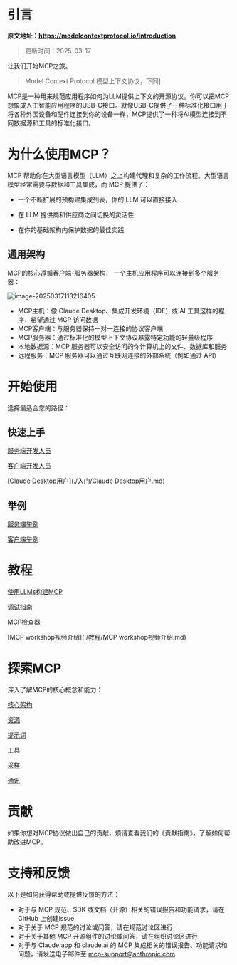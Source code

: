 # 引言

**原文地址：https://modelcontextprotocol.io/introduction**

> 更新时间：2025-03-17

让我们开始MCP之旅。

> Model Context Protocol 模型上下文协议，下同]



MCP是一种用来规范应用程序如何为LLM提供上下文的开源协议。你可以把MCP想象成人工智能应用程序的USB-C接口。就像USB-C提供了一种标准化接口用于将各种外围设备和配件连接到你的设备一样，MCP提供了一种将AI模型连接到不同数据源和工具的标准化接口。



# 为什么使用MCP？

MCP 帮助你在大型语言模型（LLM）之上构建代理和复杂的工作流程。大型语言模型经常需要与数据和工具集成，而 MCP 提供了：

- 一个不断扩展的预构建集成列表，你的 LLM 可以直接接入

- 在 LLM 提供商和供应商之间切换的灵活性

- 在你的基础架构内保护数据的最佳实践



## 通用架构


MCP的核心遵循客户端-服务器架构， 一个主机应用程序可以连接到多个服务器：

![image-20250317113216405](https://smallfish.myqnapcloud.com:41111/i/2025/03/17/202503171132473.webp)

- MCP主机：像 Claude Desktop、集成开发环境（IDE）或 AI 工具这样的程序，希望通过 MCP 访问数据
- MCP客户端：与服务器保持一对一连接的协议客户端
- MCP服务器：通过标准化的模型上下文协议暴露特定功能的轻量级程序
- 本地数据源：MCP 服务器可以安全访问的你计算机上的文件、数据库和服务
- 远程服务：MCP 服务器可以通过互联网连接的外部系统（例如通过 API）



# 开始使用

选择最适合您的路径：



## 快速上手

[服务端开发人员](./入门/服务端开发人员.md)

[客户端开发人员](./入门/客户端开发人员.md)

[Claude Desktop用户](./入门/Claude Desktop用户.md)



## 举例

[服务端举例](./入门/服务端举例.md)

[客户端举例](./入门/客户端举例.md)



# 教程

[使用LLMs构建MCP](./教程/使用LLMs构建MCP.md)

[调试指南](./教程/调试指南.md)

[MCP检查器](./教程/MCP检查器.md)

[MCP workshop视频介绍](./教程/MCP workshop视频介绍.md)



# 探索MCP

深入了解MCP的核心概念和能力：

[核心架构](./设计原理/核心架构.md)

[资源](./设计原理/资源.md)

[提示词](./设计原理/提示词.md)

[工具](./设计原理/工具.md)

[采样](./设计原理/采样.md)

[通讯](./设计原理/通讯.md)



# 贡献

如果你想对MCP协议做出自己的贡献，烦请查看我们的《贡献指南》，了解如何帮助改进MCP。



# 支持和反馈

以下是如何获得帮助或提供反馈的方法：

- 对于与 MCP 规范、SDK 或文档（开源）相关的错误报告和功能请求，请在 GitHub 上创建issue
- 对于关于 MCP 规范的讨论或问答，请在规范讨论区进行
- 对于关于其他 MCP 开源组件的讨论或问答，请在组织讨论区进行
- 对于与 Claude.app 和 claude.ai 的 MCP 集成相关的错误报告、功能请求和问题，请发送电子邮件至 mcp-support@anthropic.com
